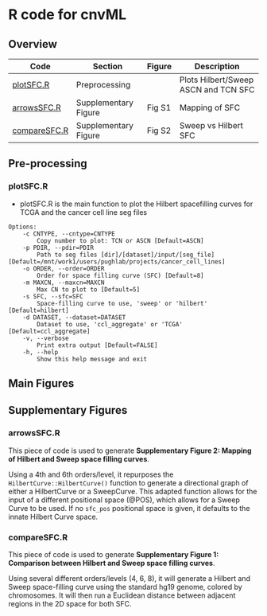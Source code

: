 # R code for cnvML
## Overview

| Code | Section | Figure | Description |
|------|------|------|------|
| <a href="#plotsfcr">plotSFC.R</a> | Preprocessing |  | Plots Hilbert/Sweep ASCN and TCN SFC |
|  <a href="#arrowssfcr">arrowsSFC.R</a> | Supplementary Figure | Fig S1 | Mapping of SFC |
| <a href="#comparesfcr">compareSFC.R</a> | Supplementary Figure | Fig S2 | Sweep vs Hilbert SFC |

## Pre-processing
### plotSFC.R
* plotSFC.R is the main function to plot the Hilbert spacefilling curves for TCGA and the cancer cell line seg files
```
Options:
	-c CNTYPE, --cntype=CNTYPE
		Copy number to plot: TCN or ASCN [Default=ASCN]
	-p PDIR, --pdir=PDIR
		Path to seg files [dir]/[dataset]/input/[seg_file] [Default=/mnt/work1/users/pughlab/projects/cancer_cell_lines]
	-o ORDER, --order=ORDER
		Order for space filling curve (SFC) [Default=8]
	-m MAXCN, --maxcn=MAXCN
		Max CN to plot to [Default=5]
	-s SFC, --sfc=SFC
		Space-filling curve to use, 'sweep' or 'hilbert' [Default=hilbert]
	-d DATASET, --dataset=DATASET
		Dataset to use, 'ccl_aggregate' or 'TCGA' [Default=ccl_aggregate]
	-v, --verbose
		Print extra output [Default=FALSE]
	-h, --help
		Show this help message and exit
```

## Main Figures

## Supplementary Figures
### arrowsSFC.R 
This piece of code is used to generate **Supplementary Figure 2: Mapping of Hilbert and Sweep space filling curves**.

Using a 4th and 6th orders/level, it repurposes the `HilbertCurve::HilbertCurve()` function to generate a directional graph of either a HilbertCurve or a SweepCurve. This adapted function allows for the input of a different positional space (@POS), which allows for a Sweep Curve to be used. If no `sfc_pos` positional space is given, it defaults to the innate Hilbert Curve space.

### compareSFC.R 
This piece of code is used to generate **Supplementary Figure 1: Comparison between Hilbert and Sweep space filling curves**.

Using several different orders/levels (4, 6, 8), it will generate a Hilbert and Sweep space-filling curve using the standard hg19 genome, colored by chromosomes. It will then run a Euclidean distance between adjacent regions in the 2D space for both SFC.

